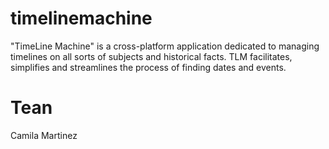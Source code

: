 timelinemachine
===============

"TimeLine Machine" is a cross-platform application dedicated to managing timelines on all sorts of subjects and historical facts. TLM facilitates, simplifies and streamlines the process of finding dates and events.

Tean
====
Camila Martinez
